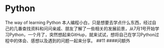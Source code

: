 # Python
The way of learning Python
本人编程小白，只是想要去学点什么东西，经过自己的几番查找资料和问问亲戚、朋友了解了一些相关的发展前景，从7月1号开始学习Python，一个月了，突然想起来GitHup，就来试试，想将自己在学习Python过程中的体会、感想以及遇到的问题一起来分享。
##11
####问额外
